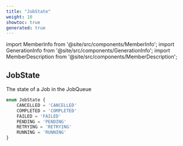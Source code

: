 ```yaml
---
title: "JobState"
weight: 10
showtoc: true
generated: true
---
```

<!-- This file was generated from the Vendure source. Do not modify. Instead, re-run the "docs:build" script -->
import MemberInfo from '@site/src/components/MemberInfo';
import GenerationInfo from '@site/src/components/GenerationInfo';
import MemberDescription from '@site/src/components/MemberDescription';


## JobState

<GenerationInfo sourceFile="packages/common/src/generated-types.ts" sourceLine="2097" packageName="@vendure/common" />

The state of a Job in the JobQueue

```ts title="Signature"
enum JobState {
    CANCELLED = 'CANCELLED'
    COMPLETED = 'COMPLETED'
    FAILED = 'FAILED'
    PENDING = 'PENDING'
    RETRYING = 'RETRYING'
    RUNNING = 'RUNNING'
}
```
